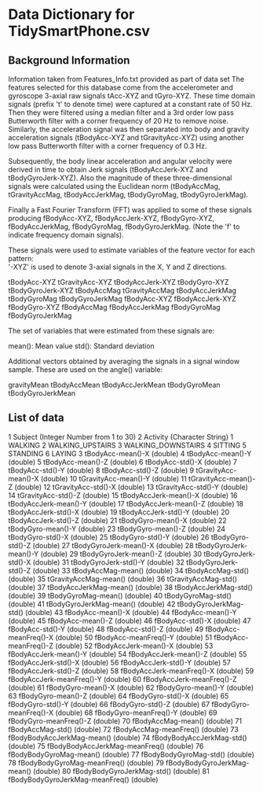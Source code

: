 # Data Dictionary for TidySmartPhone.csv

## Background Information
Information taken from Features_Info.txt provided as part of data set 
The features selected for this database come from the accelerometer and gyroscope 3-axial raw signals tAcc-XYZ and tGyro-XYZ. 
These time domain signals (prefix 't' to denote time) were captured at a constant rate of 50 Hz. 
Then they were filtered using a median filter and a 3rd order low pass Butterworth filter with a corner frequency of 20 Hz to remove noise.
Similarly, the acceleration signal was then separated into body and gravity acceleration signals (tBodyAcc-XYZ and tGravityAcc-XYZ) 
using another low pass Butterworth filter with a corner frequency of 0.3 Hz. 

Subsequently, the body linear acceleration and angular velocity were derived in time to obtain Jerk signals 
(tBodyAccJerk-XYZ and tBodyGyroJerk-XYZ). Also the magnitude of these three-dimensional signals were calculated using the 
Euclidean norm (tBodyAccMag, tGravityAccMag, tBodyAccJerkMag, tBodyGyroMag, tBodyGyroJerkMag). 

Finally a Fast Fourier Transform (FFT) was applied to some of these signals producing fBodyAcc-XYZ, fBodyAccJerk-XYZ, 
fBodyGyro-XYZ, fBodyAccJerkMag, fBodyGyroMag, fBodyGyroJerkMag. (Note the 'f' to indicate frequency domain signals). 

These signals were used to estimate variables of the feature vector for each pattern:  
'-XYZ' is used to denote 3-axial signals in the X, Y and Z directions.

tBodyAcc-XYZ
tGravityAcc-XYZ
tBodyAccJerk-XYZ
tBodyGyro-XYZ
tBodyGyroJerk-XYZ
tBodyAccMag
tGravityAccMag
tBodyAccJerkMag
tBodyGyroMag
tBodyGyroJerkMag
fBodyAcc-XYZ
fBodyAccJerk-XYZ
fBodyGyro-XYZ
fBodyAccMag
fBodyAccJerkMag
fBodyGyroMag
fBodyGyroJerkMag

The set of variables that were estimated from these signals are: 

mean(): Mean value
std(): Standard deviation

Additional vectors obtained by averaging the signals in a signal window sample. These are used on the angle() variable:

gravityMean
tBodyAccMean
tBodyAccJerkMean
tBodyGyroMean
tBodyGyroJerkMean

## List of data


1 Subject (Integer Number from 1 to 30)
2 Activity (Character String)
  1 WALKING
  2 WALKING_UPSTAIRS
  3 WALKING_DOWNSTAIRS
  4 SITTING
  5 STANDING
  6 LAYING
3 tBodyAcc-mean()-X (double)
4 tBodyAcc-mean()-Y (double)
5 tBodyAcc-mean()-Z (double)
6 tBodyAcc-std()-X (double)
7 tBodyAcc-std()-Y (double)
8 tBodyAcc-std()-Z (double)
9 tGravityAcc-mean()-X (double)
10 tGravityAcc-mean()-Y (double)
11 tGravityAcc-mean()-Z (double)
12 tGravityAcc-std()-X (double)
13 tGravityAcc-std()-Y (double)
14 tGravityAcc-std()-Z (double)
15 tBodyAccJerk-mean()-X (double)
16 tBodyAccJerk-mean()-Y (double)
17 tBodyAccJerk-mean()-Z (double)
18 tBodyAccJerk-std()-X (double)
19 tBodyAccJerk-std()-Y (double)
20 tBodyAccJerk-std()-Z (double)
21 tBodyGyro-mean()-X (double)
22 tBodyGyro-mean()-Y (double)
23 tBodyGyro-mean()-Z (double)
24 tBodyGyro-std()-X (double)
25 tBodyGyro-std()-Y (double)
26 tBodyGyro-std()-Z (double)
27 tBodyGyroJerk-mean()-X (double)
28 tBodyGyroJerk-mean()-Y (double)
29 tBodyGyroJerk-mean()-Z (double)
30 tBodyGyroJerk-std()-X (double)
31 tBodyGyroJerk-std()-Y (double)
32 tBodyGyroJerk-std()-Z (double)
33 tBodyAccMag-mean() (double)
34 tBodyAccMag-std() (double)
35 tGravityAccMag-mean() (double)
36 tGravityAccMag-std() (double)
37 tBodyAccJerkMag-mean() (double)
38 tBodyAccJerkMag-std() (double)
39 tBodyGyroMag-mean() (double)
40 tBodyGyroMag-std() (double)
41 tBodyGyroJerkMag-mean() (double)
42 tBodyGyroJerkMag-std() (double)
43 fBodyAcc-mean()-X (double)
44 fBodyAcc-mean()-Y (double)
45 fBodyAcc-mean()-Z (double)
46 fBodyAcc-std()-X (double)
47 fBodyAcc-std()-Y (double)
48 fBodyAcc-std()-Z (double)
49 fBodyAcc-meanFreq()-X (double)
50 fBodyAcc-meanFreq()-Y (double)
51 fBodyAcc-meanFreq()-Z (double)
52 fBodyAccJerk-mean()-X (double)
53 fBodyAccJerk-mean()-Y (double)
54 fBodyAccJerk-mean()-Z (double)
55 fBodyAccJerk-std()-X (double)
56 fBodyAccJerk-std()-Y (double)
57 fBodyAccJerk-std()-Z (double)
58 fBodyAccJerk-meanFreq()-X (double)
59 fBodyAccJerk-meanFreq()-Y (double)
60 fBodyAccJerk-meanFreq()-Z (double)
61 fBodyGyro-mean()-X (double)
62 fBodyGyro-mean()-Y (double)
63 fBodyGyro-mean()-Z (double)
64 fBodyGyro-std()-X (double)
65 fBodyGyro-std()-Y (double)
66 fBodyGyro-std()-Z (double)
67 fBodyGyro-meanFreq()-X (double)
68 fBodyGyro-meanFreq()-Y (double)
69 fBodyGyro-meanFreq()-Z (double)
70 fBodyAccMag-mean() (double)
71 fBodyAccMag-std() (double)
72 fBodyAccMag-meanFreq() (double)
73 fBodyBodyAccJerkMag-mean() (double)
74 fBodyBodyAccJerkMag-std() (double)
75 fBodyBodyAccJerkMag-meanFreq() (double)
76 fBodyBodyGyroMag-mean() (double)
77 fBodyBodyGyroMag-std() (double)
78 fBodyBodyGyroMag-meanFreq() (double)
79 fBodyBodyGyroJerkMag-mean() (double)
80 fBodyBodyGyroJerkMag-std() (double)
81 fBodyBodyGyroJerkMag-meanFreq() (double)



